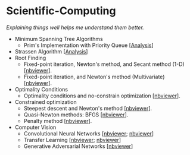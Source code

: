 # Scientific-Computing

*Explaining things well helps me understand them better.*

* Minimum Spanning Tree Algorithms
  * Prim's Implementation with Priority Queue [[Analysis](https://github.com/JoKerDii/Scientific-Computing/blob/main/mst_algorithm/mst_algorithm_writeup.pdf)]
* Strassen Algorithm [[Analysis](https://github.com/JoKerDii/Scientific-Computing/blob/main/strassen_algorithm/strassen_algorithm_writeup.pdf)]
* Root Finding
  * Fixed-point iteration, Newton's method, and Secant method (1-D) [[nbviewer](https://nbviewer.org/github/JoKerDii/Scientific-Computing/blob/main/root_finding/root_finding.ipynb)].
  * Fixed-point iteration, and Newton's method (Multivariate) [[nbviewer](https://nbviewer.org/github/JoKerDii/Scientific-Computing/blob/main/root_finding/multivariate_root_finding.ipynb)].
* Optimality Conditions
  * Optimality conditions and no-constrain optimization [[nbviewer](https://nbviewer.org/github/JoKerDii/Scientific-Computing/blob/main/optimality_conditions/optimality_conditions.ipynb)].
* Constrained optimization
  * Steepest descent and Newton's method [[nbviewer](https://nbviewer.org/github/JoKerDii/Scientific-Computing/blob/main/constrained_optimization/steepest_descent_newton_method.ipynb)].
  * Quasi-Newton methods: BFGS [[nbviewer](https://nbviewer.org/github/JoKerDii/Scientific-Computing/blob/main/constrained_optimization/quasi_newton_methods.ipynb)].
  * Penalty method [[nbviewer](https://nbviewer.org/github/JoKerDii/Scientific-Computing/blob/main/constrained_optimization/penalty_method.ipynb)].
* Computer Vision
  * Convolutional Neural Networks [[nbviewer](https://nbviewer.org/github/JoKerDii/Scientific-Computing/blob/main/computer_vision/CNN_MNIST.ipynb); [nbviewer](https://nbviewer.org/github/JoKerDii/Scientific-Computing/blob/main/computer_vision/CNN_CIFAR10.ipynb)] 
  * Transfer Learning [[nbviewer](https://nbviewer.org/github/JoKerDii/Scientific-Computing/blob/main/computer_vision/VGG16_transfer_learning.ipynb); [nbviewer](https://nbviewer.org/github/JoKerDii/Scientific-Computing/blob/main/computer_vision/VGG19_style_transfer.ipynb)] 
  * Generative Adversarial Networks [[nbviewer](https://nbviewer.org/github/JoKerDii/Scientific-Computing/blob/main/computer_vision/GAN_MNIST.ipynb)]
